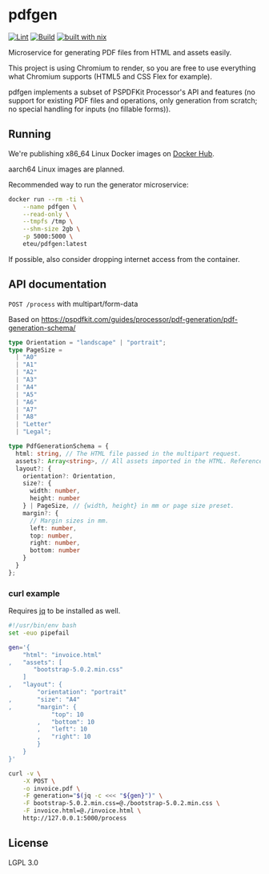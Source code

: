 # pdfgen

[![Lint](https://github.com/eteu-technologies/pdfgen/actions/workflows/lint.yml/badge.svg)](https://github.com/eteu-technologies/pdfgen/actions/workflows/lint.yml)
[![Build](https://github.com/eteu-technologies/pdfgen/actions/workflows/build.yml/badge.svg)](https://github.com/eteu-technologies/pdfgen/actions/workflows/build.yml)
[![built with nix](https://builtwithnix.org/badge.svg)](https://builtwithnix.org)


Microservice for generating PDF files from HTML and assets easily.

This project is using Chromium to render, so you are free to use everything what Chromium supports (HTML5 and CSS Flex for example).

pdfgen implements a subset of PSPDFKit Processor's API and features (no support for existing PDF files and operations, only
generation from scratch; no special handling for inputs (no fillable forms)).

## Running

We're publishing x86_64 Linux Docker images on [Docker Hub](https://hub.docker.com/r/eteu/pdfgen).

aarch64 Linux images are planned.

Recommended way to run the generator microservice:

```bash
docker run --rm -ti \
    --name pdfgen \
    --read-only \
    --tmpfs /tmp \
    --shm-size 2gb \
    -p 5000:5000 \
    eteu/pdfgen:latest
```

If possible, also consider dropping internet access from the container.

## API documentation

`POST /process` with multipart/form-data

Based on https://pspdfkit.com/guides/processor/pdf-generation/pdf-generation-schema/

```typescript
type Orientation = "landscape" | "portrait";
type PageSize =
  | "A0"
  | "A1"
  | "A2"
  | "A3"
  | "A4"
  | "A5"
  | "A6"
  | "A7"
  | "A8"
  | "Letter"
  | "Legal";

type PdfGenerationSchema = {
  html: string, // The HTML file passed in the multipart request.
  assets?: Array<string>, // All assets imported in the HTML. Reference the name passed in the multipart request.
  layout?: {
    orientation?: Orientation,
    size?: {
      width: number,
      height: number
    } | PageSize, // {width, height} in mm or page size preset.
    margin?: {
      // Margin sizes in mm.
      left: number,
      top: number,
      right: number,
      bottom: number
    }
  }
};
```

### curl example

Requires [jq](https://stedolan.github.io/jq/) to be installed as well.

```bash
#!/usr/bin/env bash
set -euo pipefail

gen='{
    "html": "invoice.html"
,   "assets": [
       "bootstrap-5.0.2.min.css"
    ]
,   "layout": {
        "orientation": "portrait"
,       "size": "A4"
,       "margin": {
            "top": 10
        ,   "bottom": 10
        ,   "left": 10
        ,   "right": 10
        }
    }
}'

curl -v \
    -X POST \
    -o invoice.pdf \
    -F generation="$(jq -c <<< "${gen}")" \
    -F bootstrap-5.0.2.min.css=@./bootstrap-5.0.2.min.css \
    -F invoice.html=@./invoice.html \
	http://127.0.0.1:5000/process
```

## License

LGPL 3.0
